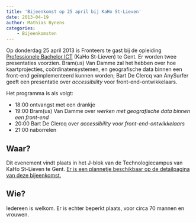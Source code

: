```yaml
---
title: 'Bijeenkomst op 25 april bij KaHo St-Lieven'
date: 2013-04-19
author: Mathias Bynens
categories:
    - Bijeenkomsten
---
```


Op donderdag 25 april 2013 is Fronteers te gast bij de opleiding [Professionele Bachelor ICT](http://www.ikdoeict.be/) (KaHo St-Lieven) te Gent. Er worden twee presentaties voorzien. Bram(us) Van Damme zal het hebben over hoe kaartprojecties, coördinatensystemen, en geografische data binnen een front-end geïmplementeerd kunnen worden; Bart De Clercq van AnySurfer geeft een presentatie over _accessibility_ voor front-end-ontwikkelaars.

Het programma is als volgt:

-   18:00 ontvangst met een drankje
-   19:00 Bram(us) Van Damme over _werken met geografische data binnen een front-end_
-   20:00 Bart De Clercq over _accessibility voor front-end-ontwikkelaars_
-   21:00 naborrelen

## Waar?

Dit evenement vindt plaats in het J-blok van de Technologiecampus van KaHo St-Lieven te Gent. [Er is een plannetje beschikbaar op de detailpagina van deze bijeenkomst.](/bijeenkomsten/2013/kahosl)

## Wie?

Iedereen is welkom. Er is echter beperkt plaats, voor circa 70 mannen en vrouwen. 
